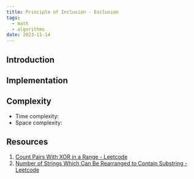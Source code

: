 ```yaml
---
title: Principle of Inclusion - Exclusion
tags:
  - math
  - algorithms
date: 2023-11-14
---
```


## Introduction

## Implementation

## Complexity

- Time complexity:
- Space complexity:

## Resources

1. [Count Pairs With XOR in a Range - Leetcode](https://leetcode.com/problems/count-pairs-with-xor-in-a-range/solutions/1122495/c-with-picture/)
2. [Number of Strings Which Can Be Rearranged to Contain Substring - Leetcode](https://leetcode.com/problems/number-of-strings-which-can-be-rearranged-to-contain-substring/solutions/4277377/time-o-log-n-combinatorics-solution-with-explanation/)
